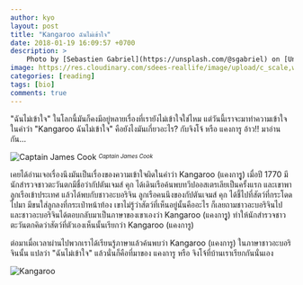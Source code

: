 ```yaml
---
author: kyo
layout: post
title: "Kangaroo ฉันไม่เข้าใจ"
date: 2018-01-19 16:09:57 +0700
description: >
    Photo by [Sebastien Gabriel](https://unsplash.com/@sgabriel) on [Unsplash](https://unsplash.com/)
image: https://res.cloudinary.com/sdees-reallife/image/upload/c_scale,w_1024/v1547772679/sebastien-gabriel-353369-unsplash.jpg
categories: [reading]
tags: [bio]
comments: true
---
```

"ฉันไม่เข้าใจ" ในโลกนี้มันก็คงมีอยู่หลายเรื่องที่เรายังไม่เข้าใจใช่ไหม แต่วันนี้เราจะมาทำความเข้าใจในคำว่า "Kangaroo ฉันไม่เข้าใจ" คือยังไงมันเกี่ยวอะไร? กับจิงโจ้ หรือ แคงการู อ้าว!! มาอ่านกัน...

![Captain James Cook](https://res.cloudinary.com/sdees-reallife/image/upload/r_10/v1547772446/2.jpg)
<sup><sub>*Captain James Cook*</sub></sup>

เคยได้อ่านเจอเรื่องนึงมันเป็นเรื่องของความเข้าใจผิดในคำว่า Kangaroo (แคงการูู) เมื่อปี 1770 มีนักสำรวจชาวตะวันตกมีชื่อว่ากัปตันเจมส์ คุก ได้เดินเรือค้นพบทวีปออสเตรเลียเป็นครั้งแรก และเขาพาลูกเรือเข้าประเทศ แล้วได้พบกับชาวอะบอริจิน ลูกเรือคนนึงของกัปตันเจมส์ คุก ได้ชี้ไปที่สัตว์ที่กระโดดไปมา มีขนใส่ลูกลงที่กระเป๋าหน้าท้อง เขาไม่รู้ว่าสัตว์ที่เห็นอยู่นั้นคืออะไร ก็เลยถามชาวอะบอริจินไป และชาวอะบอริจินได้ตอบกลับมาเป็นภาษาของเขาเองว่า Kangaroo (แคงการูู) ทำให้นักสำรวจชาวตะวันตกคิดว่าสัตว์ที่ตัวเองเห็นนั้นเรียกว่า Kangaroo (แคงการู)

ต่อมาเมื่อเวลาผ่านไปพวกเราได้เรียนรู้ภาษาแล้วค้นพบว่า Kangaroo (แคงการู) ในภาษาชาวอะบอริจินนั้น แปลว่า "ฉันไม่เข้าใจ" แล้วนั่นก็คือที่มาของ แคงการู หรือ จิงโจ้ที่บ้านเราเรียกกันนั่นเอง

![Kangaroo](/sdee.co/assets/img/authors/kyo/2018-01-19/1.jpg)
